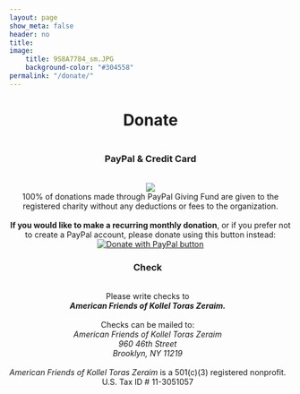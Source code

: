 ```yaml
---
layout: page
show_meta: false
header: no
title: 
image:
    title: 9S8A7784_sm.JPG
    background-color: "#304558"
permalink: "/donate/"
---
```

<div style="text-align:center">
  <h1>Donate</h1>
</div>
<div class="row">
  <div class="large-6 columns">
    <div style="text-align:center">
      <h3>PayPal & Credit Card</h3>
      <br>
        <a href="https://www.paypal.com/us/fundraiser/charity/1338901" target="_blank" style="text-decoration: none !important; border:0px !important; outline:none; border-width: 0px; outline-width:0px; border-bottom: none;"><img src="https://toraszeraim.org/images/paypal-giving-fund.png"/></a>
      <br>
        100% of donations made through PayPal Giving Fund are given to the registered charity without any deductions or fees to the organization. 
      <br><br>
        <b>If you would like to make a recurring monthly donation</b>, or if you prefer not to create a PayPal account, please donate using this button instead:<br><a href="https://www.paypal.com/chi-bin/webscr?cmd=_s-xclick&hosted_button_id=ALUB5CRQ2RCK8" target="_blank"><img src="https://www.paypalobjects.com/en_US/i/btn/btn_donate_LG.gif" title="PayPal - The safer, easier way to pay online!" alt="Donate with PayPal button"/></a>
    </div>
  </div>
  <div class="large-6 columns">
    <div style="text-align:center">
      <h3>Check</h3>
      <br>
      Please write checks to<br>
      <strong><em>American Friends of Kollel Toras Zeraim.</em></strong>
      <br><br>
      Checks can be mailed to:
      <br>
      <em>American Friends of Kollel Toras Zeraim<br>
      960 46th Street<br>
      Brooklyn, NY 11219</em>
      <br><br>
      <em>American Friends of Kollel Toras Zeraim</em> is a 501(c)(3) registered nonprofit.<br>
U.S. Tax ID # 11-3051057
    </div>
  </div>
</div>
